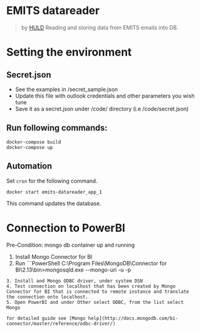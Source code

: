 # EMITS datareader 
> by [HULD](https://huld.io)
Reading and storing data from EMITS emails into DB.

# Setting the environment
## Secret.json
* See the examples in /secret_sample.json
* Update this file with outlook credentials and other parameters you wish tune
* Save it as a secret.json under /code/ directory (i.e /code/secret.json)

## Run following commands:
```
docker-compose build
docker-compose up
```
## Automation
Set `cron` for the following command.
```
docker start emits-datareader_app_1
```
This command updates the database.

# Connection to PowerBI
Pre-Condition: mongo db container up and running
1. Install Mongo Connector for BI
2. Run ```PowerShell
C:\Program Files\MongoDB\Connector for BI\2.13\bin>mongosqld.exe --mongo-uri <ip address on which a container has been exposed> -u <mongo user name from secret.json> -p <password from secret.json>
```
3. Install and Mongo ODBC driver, under system DSN 
4. Test connection on localhost that has been created by Mongo Connector for BI that is connected to remote instance and translate the connection onto localhost.
5. Open PowerBI and under Other select ODBC, from the list select Mongo

for detailed guide see [Mongo help](http://docs.mongodb.com/bi-connector/master/reference/odbc-driver/)